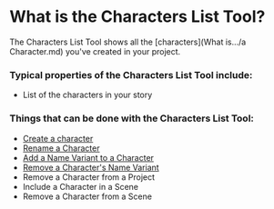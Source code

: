 # What is the Characters List Tool?

The Characters List Tool shows all the [characters](What is.../a Character.md) you've created in your project. 


### Typical properties of the Characters List Tool include:

- List of the characters in your story


### Things that can be done with the Characters List Tool:

- [Create a character](https://github.com/Soyle-Productions/soyle-stories-user-manual/blob/backfill/how%20do%20I.../create/a%20Character.md)
- [Rename a Character](https://github.com/Soyle-Productions/soyle-stories-user-manual/blob/backfill/how%20do%20I.../rename/a%20character.md)
- [Add a Name Variant to a Character](https://github.com/Soyle-Productions/soyle-stories-user-manual/blob/backfill/how%20do%20I.../create/name%20variant%20for%20a%20character.md)
- [Remove a Character's Name Variant](https://github.com/Soyle-Productions/soyle-stories-user-manual/blob/backfill/how%20do%20I.../remove/a%20character's%20name%20variant.md)
- Remove a Character from a Project
- Include a Character in a Scene
- Remove a Character from a Scene
